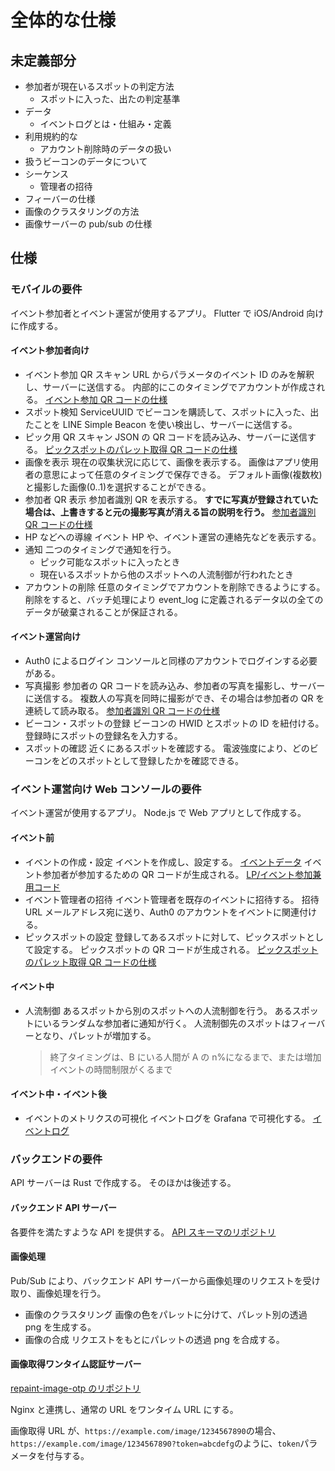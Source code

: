 # 全体的な仕様

## 未定義部分

- 参加者が現在いるスポットの判定方法
  - スポットに入った、出たの判定基準
- データ
  - イベントログとは・仕組み・定義
- 利用規約的な
  - アカウント削除時のデータの扱い
- 扱うビーコンのデータについて
- シーケンス
  - 管理者の招待
- フィーバーの仕様
- 画像のクラスタリングの方法
- 画像サーバーの pub/sub の仕様

## 仕様

### モバイルの要件

イベント参加者とイベント運営が使用するアプリ。
Flutter で iOS/Android 向けに作成する。

#### イベント参加者向け

- イベント参加 QR スキャン
  URL からパラメータのイベント ID のみを解釈し、サーバーに送信する。
  内部的にこのタイミングでアカウントが作成される。
  [イベント参加 QR コードの仕様](../system/data.md#LP/イベント参加兼用コード)
- スポット検知
  ServiceUUID でビーコンを購読して、スポットに入った、出たことを LINE Simple Beacon を使い検出し、サーバーに送信する。
- ピック用 QR スキャン
  JSON の QR コードを読み込み、サーバーに送信する。
  [ピックスポットのパレット取得 QR コードの仕様](../system/data.md#ピックスポットのパレット取得コード)
- 画像を表示
  現在の収集状況に応じて、画像を表示する。
  画像はアプリ使用者の意思によって任意のタイミングで保存できる。
  デフォルト画像(複数枚)と撮影した画像(0..1)を選択することができる。
- 参加者 QR 表示
  参加者識別 QR を表示する。
  **すでに写真が登録されていた場合は、上書きすると元の撮影写真が消える旨の説明を行う。**
  [参加者識別 QR コードの仕様](../system/data.md#参加者識別コード)
- HP などへの導線
  イベント HP や、イベント運営の連絡先などを表示する。
- 通知
  二つのタイミングで通知を行う。
  - ピック可能なスポットに入ったとき
  - 現在いるスポットから他のスポットへの人流制御が行われたとき
- アカウントの削除
  任意のタイミングでアカウントを削除できるようにする。
  削除をすると、バッチ処理により event_log に定義されるデータ以の全てのデータが破棄されることが保証される。

#### イベント運営向け

- Auth0 によるログイン
  コンソールと同様のアカウントでログインする必要がある。
- 写真撮影
  参加者の QR コードを読み込み、参加者の写真を撮影し、サーバーに送信する。
  複数人の写真を同時に撮影ができ、その場合は参加者の QR を連続して読み取る。
  [参加者識別 QR コードの仕様](../system/data.md#参加者識別コード)
- ビーコン・スポットの登録
  ビーコンの HWID とスポットの ID を紐付ける。
  登録時にスポットの登録名を入力する。
- スポットの確認
  近くにあるスポットを確認する。
  電波強度により、どのビーコンをどのスポットとして登録したかを確認できる。

### イベント運営向け Web コンソールの要件

イベント運営が使用するアプリ。
Node.js で Web アプリとして作成する。

#### イベント前

- イベントの作成・設定
  イベントを作成し、設定する。
  [イベントデータ](../system/data.md#イベントデータ)
  イベント参加者が参加するための QR コードが生成される。
  [LP/イベント参加兼用コード](../system/data.md#LP/イベント参加兼用コード)
- イベント管理者の招待
  イベント管理者を既存のイベントに招待する。
  招待 URL メールアドレス宛に送り、Auth0 のアカウントをイベントに関連付ける。
- ピックスポットの設定
  登録してあるスポットに対して、ピックスポットとして設定する。
  ピックスポットの QR コードが生成される。
  [ピックスポットのパレット取得 QR コードの仕様](../system/data.md#ピックスポットのパレット取得コード)

#### イベント中

- 人流制御
  あるスポットから別のスポットへの人流制御を行う。
  あるスポットにいるランダムな参加者に通知が行く。
  人流制御先のスポットはフィーバーとなり、パレットが増加する。
  > 終了タイミングは、B にいる人間が A の n%になるまで、または増加イベントの時間制限がくるまで

#### イベント中・イベント後

- イベントのメトリクスの可視化
  イベントログを Grafana で可視化する。
  [イベントログ](../system/data.md#イベントログ)

### バックエンドの要件

API サーバーは Rust で作成する。
そのほかは後述する。

#### バックエンド API サーバー

各要件を満たすような API を提供する。
[API スキーマのリポジトリ](https://github.com/after-school-garbage-squad/repaint-schema)

#### 画像処理

Pub/Sub により、バックエンド API サーバーから画像処理のリクエストを受け取り、画像処理を行う。

- 画像のクラスタリング
  画像の色をパレットに分けて、パレット別の透過 png を生成する。
- 画像の合成
  リクエストをもとにパレットの透過 png を合成する。

#### 画像取得ワンタイム認証サーバー

[repaint-image-otp のリポジトリ](https://github.com/after-school-garbage-squad/repaint-image-otp)

Nginx と連携し、通常の URL をワンタイム URL にする。

画像取得 URL が、`https://example.com/image/1234567890`の場合、`https://example.com/image/1234567890?token=abcdefg`のように、`token`パラメータを付与する。
